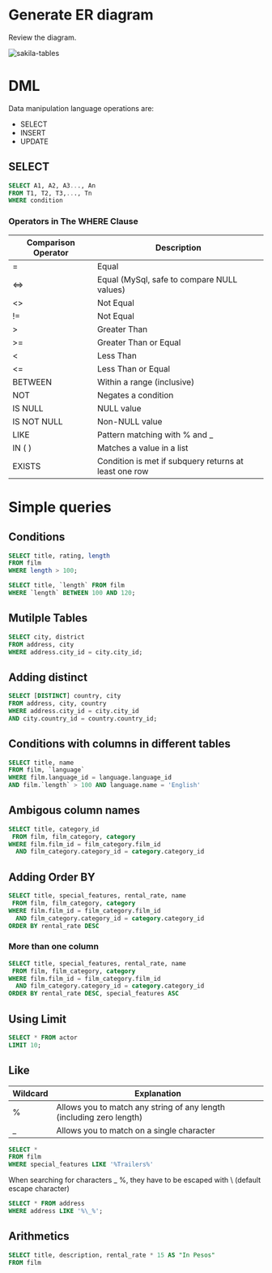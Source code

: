# Generate ER diagram

Review the diagram.

![sakila-tables](/uploads/c96ed6d838cfa072dc8fbe0a5effd9b9/sakila-tables.png)

# DML
Data manipulation language operations are:

- SELECT
- INSERT
- UPDATE

## SELECT

```sql
SELECT A1, A2, A3..., An
FROM T1, T2, T3,..., Tn
WHERE condition
```

### Operators in The WHERE Clause

| Comparison Operator | Description                                           |
|---------------------|-------------------------------------------------------|
| =                   | Equal                                                 |
| <=>                 | Equal (MySql, safe to compare NULL values)            |
| <>                  | Not Equal                                             |
| !=                  | Not Equal                                             |
| >                   | Greater Than                                          |
| >=                  | Greater Than or Equal                                 |
| <                   | Less Than                                             |
| <=                  | Less Than or Equal                                    |
| BETWEEN             | Within a range (inclusive)                            |
| NOT                 | Negates a condition                                   |
| IS NULL             | NULL value                                            |
| IS NOT NULL         | Non-NULL value                                        |
| LIKE                | Pattern matching with % and _                         |
| IN ( )              | Matches a value in a list                             |
| EXISTS              | Condition is met if subquery returns at least one row |

# Simple queries

## Conditions
```sql
SELECT title, rating, length
FROM film
WHERE length > 100;
```
```sql
SELECT title, `length` FROM film
WHERE `length` BETWEEN 100 AND 120;
```

## Mutilple Tables
```sql
SELECT city, district
FROM address, city
WHERE address.city_id = city.city_id;
```

## Adding distinct
```sql
SELECT [DISTINCT] country, city
FROM address, city, country
WHERE address.city_id = city.city_id
AND city.country_id = country.country_id;
```

## Conditions with columns in different tables 
```sql
SELECT title, name
FROM film, `language`
WHERE film.language_id = language.language_id
AND film.`length` > 100 AND language.name = 'English'
```

## Ambigous column names
```sql
SELECT title, category_id
 FROM film, film_category, category
WHERE film.film_id = film_category.film_id 
  AND film_category.category_id = category.category_id
``` 

## Adding Order BY
```sql
SELECT title, special_features, rental_rate, name
 FROM film, film_category, category
WHERE film.film_id = film_category.film_id 
  AND film_category.category_id = category.category_id
ORDER BY rental_rate DESC
```
### More than one column
```sql
SELECT title, special_features, rental_rate, name
 FROM film, film_category, category
WHERE film.film_id = film_category.film_id 
  AND film_category.category_id = category.category_id
ORDER BY rental_rate DESC, special_features ASC
```
## Using Limit
```sql
SELECT * FROM actor
LIMIT 10;
```

## Like

| Wildcard | Explanation                                                          |
|----------|----------------------------------------------------------------------|
| %        | Allows you to match any string of any length (including zero length) |
| _        | Allows you to match on a single character                            |

```sql
SELECT *
FROM film
WHERE special_features LIKE '%Trailers%'
```
When searching for characters _ %, they have to be escaped with \ (default escape character)

```sql
SELECT * FROM address
WHERE address LIKE '%\_%';
```
## Arithmetics
```sql
SELECT title, description, rental_rate * 15 AS "In Pesos" 
FROM film
```
